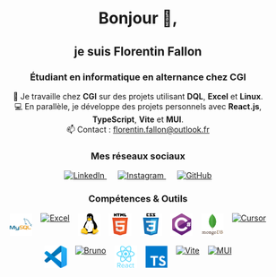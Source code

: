 <h1 align="center">Bonjour 👋,</h1>
<h2 align="center">je suis Florentin Fallon</h2>
<h3 align="center">Étudiant en informatique en alternance chez CGI</h3>

<p align="center">
  💼 Je travaille chez <strong>CGI</strong> sur des projets utilisant <strong>DQL</strong>, <strong>Excel</strong> et <strong>Linux</strong>.<br>
  💻 En parallèle, je développe des projets personnels avec <strong>React.js</strong>, <strong>TypeScript</strong>, <strong>Vite</strong> et <strong>MUI</strong>.<br>
  📫 Contact : <a href="mailto:florentin.fallon@outlook.fr">florentin.fallon@outlook.fr</a>
</p>

<h3 align="center">Mes réseaux sociaux</h3>
<p align="center">
  <a href="https://linkedin.com/in/florentinfallon" target="_blank" rel="noopener noreferrer" style="margin: 0 10px;">
    <img src="https://raw.githubusercontent.com/rahuldkjain/github-profile-readme-generator/master/src/images/icons/Social/linked-in-alt.svg" alt="LinkedIn" height="30" />
  </a>
  <a href="https://instagram.com/_flo_ns" target="_blank" rel="noopener noreferrer" style="margin: 0 10px;">
    <img src="https://raw.githubusercontent.com/rahuldkjain/github-profile-readme-generator/master/src/images/icons/Social/instagram.svg" alt="Instagram" height="30" />
  </a>
  <a href="https://github.com/florentinfallon" target="_blank" rel="noopener noreferrer" style="margin: 0 10px;">
    <img src="https://github.githubassets.com/images/modules/logos_page/GitHub-Mark.png" alt="GitHub" height="30" />
  </a>
</p>

<h3 align="center">Compétences & Outils</h3>
<p align="center" style="display: flex; justify-content: center; gap: 15px; flex-wrap: wrap; max-width: 600px; margin: auto;">
  <a href="https://www.sql.org/dql/" target="_blank" rel="noopener noreferrer" title="DQL">
    <img src="https://raw.githubusercontent.com/devicons/devicon/master/icons/mysql/mysql-original-wordmark.svg" alt="DQL" width="40" height="40" />
  </a>
  <a href="https://www.microsoft.com/en-us/microsoft-365/excel" target="_blank" rel="noopener noreferrer" title="Excel">
    <img src="https://cdn.jsdelivr.net/gh/devicons/devicon/icons/microsoftoffice/microsoftoffice-original.svg" alt="Excel" width="40" height="40" />
  </a>
  <a href="https://www.linux.org/" target="_blank" rel="noopener noreferrer" title="Linux">
    <img src="https://raw.githubusercontent.com/devicons/devicon/master/icons/linux/linux-original.svg" alt="Linux" width="40" height="40" />
  </a>
  <a href="https://developer.mozilla.org/fr/docs/Web/HTML" target="_blank" rel="noopener noreferrer" title="HTML5">
    <img src="https://raw.githubusercontent.com/devicons/devicon/master/icons/html5/html5-original-wordmark.svg" alt="HTML5" width="40" height="40" />
  </a>
  <a href="https://developer.mozilla.org/fr/docs/Web/CSS" target="_blank" rel="noopener noreferrer" title="CSS3">
    <img src="https://raw.githubusercontent.com/devicons/devicon/master/icons/css3/css3-original-wordmark.svg" alt="CSS3" width="40" height="40" />
  </a>
  <a href="https://learn.microsoft.com/en-us/dotnet/csharp/" target="_blank" rel="noopener noreferrer" title="C#">
    <img src="https://raw.githubusercontent.com/devicons/devicon/master/icons/csharp/csharp-original.svg" alt="C#" width="40" height="40" />
  </a>
  <a href="https://www.mongodb.com/" target="_blank" rel="noopener noreferrer" title="MongoDB">
    <img src="https://raw.githubusercontent.com/devicons/devicon/master/icons/mongodb/mongodb-original-wordmark.svg" alt="MongoDB" width="40" height="40" />
  </a>
  <a href="https://marketplace.visualstudio.com/items?itemName=alexcvzz.vscode-sqlite" target="_blank" rel="noopener noreferrer" title="Cursor (SQLite)">
    <img src="https://user-images.githubusercontent.com/184731/123970871-08a6a280-d9c2-11eb-9a56-0c8859a0e165.png" alt="Cursor" width="40" height="40" />
  </a>
  <a href="https://code.visualstudio.com/" target="_blank" rel="noopener noreferrer" title="VSCode">
    <img src="https://raw.githubusercontent.com/devicons/devicon/master/icons/vscode/vscode-original.svg" alt="VSCode" width="40" height="40" />
  </a>
  <a href="https://bruno.so/" target="_blank" rel="noopener noreferrer" title="Bruno">
    <img src="https://bruno.so/favicon.ico" alt="Bruno" width="40" height="40" />
  </a>
  <a href="https://reactjs.org/" target="_blank" rel="noopener noreferrer" title="React.js">
    <img src="https://raw.githubusercontent.com/devicons/devicon/master/icons/react/react-original-wordmark.svg" alt="React.js" width="40" height="40" />
  </a>
  <a href="https://www.typescriptlang.org/" target="_blank" rel="noopener noreferrer" title="TypeScript">
    <img src="https://raw.githubusercontent.com/devicons/devicon/master/icons/typescript/typescript-original.svg" alt="TypeScript" width="40" height="40" />
  </a>
  <a href="https://vitejs.dev/" target="_blank" rel="noopener noreferrer" title="Vite">
    <img src="https://vitejs.dev/logo.svg" alt="Vite" width="40" height="40" />
  </a>
  <a href="https://mui.com/" target="_blank" rel="noopener noreferrer" title="MUI">
    <img src="https://mui.com/static/logo.png" alt="MUI" width="40" height="40" />
  </a>
</p>
